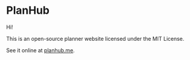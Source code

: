 # PlanHub
Hi!

This is an open-source planner website licensed under the MIT License.

See it online at [planhub.me](http://planhub.me).
